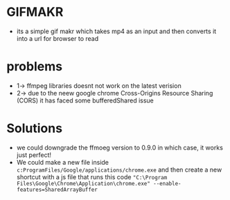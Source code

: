 # GIFMAKR
* its a simple gif makr which takes mp4 as an input and then converts it into a url for browser to read 
# problems
* 1-> ffmpeg libraries doesnt not work on the latest verision
* 2-> due to the neew google chrome Cross-Origins Resource Sharing (CORS) it has faced some bufferedShared issue

# Solutions
* we could downgrade the ffmoeg version to 0.9.0 in which case, it works just perfect!
* We could make a new file inside `c:ProgramFiles/Google/applications/chrome.exe` and then create a new shortcut with a js file that runs this code `"C:\Program Files\Google\Chrome\Application\chrome.exe" --enable-features=SharedArrayBuffer`
  
